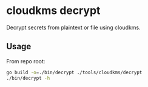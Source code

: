 # cloudkms decrypt

Decrypt secrets from plaintext or file using cloudkms.

## Usage

From repo root:

```bash
go build -o=./bin/decrypt ./tools/cloudkms/decrypt
./bin/decrypt -h
```
